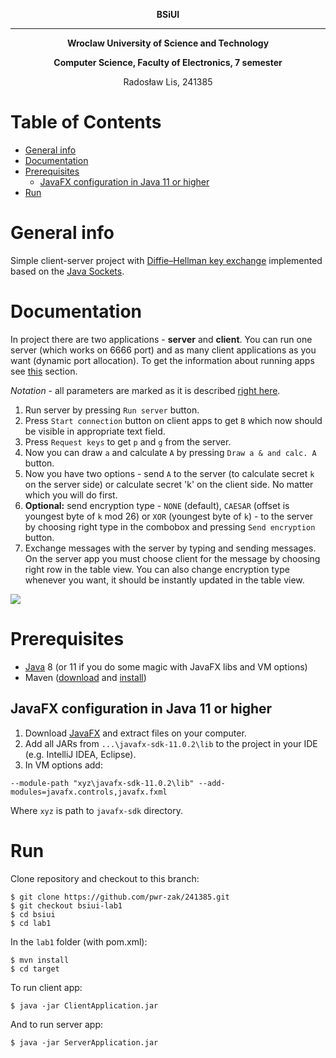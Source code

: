 **<p align="center"> BSiUI </p>**
_________________________________
**<p align="center"> Wroclaw University of Science and Technology </p>**
**<p align="center"> Computer Science, Faculty of Electronics, 7 semester </p>**
<p align="center"> Radosław Lis, 241385 </p>

# Table of Contents
- [General info](#desc)
- [Documentation](#doc)
- [Prerequisites](#pre)
  * [JavaFX configuration in Java 11 or higher](#jav)
- [Run](#run)

<a name="desc"></a>
# General info
Simple client-server project with [Diffie–Hellman key exchange](https://en.wikipedia.org/wiki/Diffie%E2%80%93Hellman_key_exchange) implemented based on the [Java Sockets](https://docs.oracle.com/javase/tutorial/networking/sockets/index.html).

<a name="doc"></a>
# Documentation
In project there are two applications - **server** and **client**. You can run one server (which works on 6666 port) and as many client applications as you want (dynamic port allocation). To get the information about running apps see [this](#run) section.    

*Notation* - all parameters are marked as it is described [right here](https://en.wikipedia.org/wiki/Diffie%E2%80%93Hellman_key_exchange#Cryptographic_explanation).

1. Run server by pressing `Run server` button.
2. Press `Start connection` button on client apps to get `B` which now should be visible in appropriate text field.
3. Press `Request keys` to get `p` and `g` from the server.
4. Now you can draw `a` and calculate `A` by pressing `Draw a & and calc. A` button.
5. Now you have two options - send `A` to the server (to calculate secret `k` on the server side) or calculate secret 'k' on the client side. No matter which you will do first.
6. **Optional:** send encryption type - `NONE` (default), `CAESAR` (offset is youngest byte of `k` mod 26) or `XOR` (youngest byte of `k`) - to the server by choosing right type in the combobox and pressing `Send encryption` button.
7. Exchange messages with the server by typing and sending messages. On the server app you must choose client for the message by choosing right row in the table view. You can also change encryption type whenever you want, it should be instantly updated in the table view.  

![](https://s8.gifyu.com/images/gif0969b8eb377729df.gif)

<a name="pre"></a>
# Prerequisites
- [Java](https://www.oracle.com/java/technologies/javase-downloads.html) 8 (or 11 if you do some magic with JavaFX libs and VM options)
- Maven ([download](https://maven.apache.org/download.cgi) and [install](https://maven.apache.org/install.html))

<a name="jav"></a>
## JavaFX configuration in Java 11 or higher
1. Download [JavaFX](https://gluonhq.com/products/javafx/) and extract files on your computer.
2. Add all JARs from `...\javafx-sdk-11.0.2\lib` to the project in your IDE (e.g. IntelliJ IDEA, Eclipse).
3. In VM options add:
```
--module-path "xyz\javafx-sdk-11.0.2\lib" --add-modules=javafx.controls,javafx.fxml
```
Where `xyz` is path to `javafx-sdk` directory.


<a name="run"></a>
# Run
Clone repository and checkout to this branch:
```
$ git clone https://github.com/pwr-zak/241385.git
$ git checkout bsiui-lab1
$ cd bsiui
$ cd lab1
```
In the `lab1` folder (with pom.xml):
```
$ mvn install
$ cd target
```
To run client app:
```
$ java -jar ClientApplication.jar
```
And to run server app:
```
$ java -jar ServerApplication.jar
```

